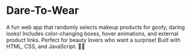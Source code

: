 # Dare-To-Wear
A fun web app that randomly selects makeup products for goofy, daring looks! Includes color-changing boxes, hover animations, and external product links. Perfect for beauty lovers who want a surprise! Built with HTML, CSS, and JavaScript. 🎨💋

